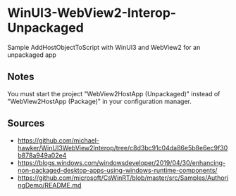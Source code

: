 # WinUI3-WebView2-Interop-Unpackaged
Sample AddHostObjectToScript with WinUI3 and WebView2 for an unpackaged app

## Notes
You must start the project "WebView2HostApp (Unpackaged)" instead of "WebView2HostApp (Package)" in your configuration manager.

## Sources
- https://github.com/michael-hawker/WinUI3WebView2Interop/tree/c8d3bc91c04da86e5b8e6ec9f30b878a949a02e4
- https://blogs.windows.com/windowsdeveloper/2019/04/30/enhancing-non-packaged-desktop-apps-using-windows-runtime-components/
- https://github.com/microsoft/CsWinRT/blob/master/src/Samples/AuthoringDemo/README.md
